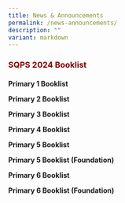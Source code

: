 ```yaml
---
title: News & Announcements
permalink: /news-announcements/
description: ""
variant: markdown
---
```

<h3><strong><span style="color: #800000;">SQPS 2024 Booklist</span></strong></h3>


[](/files/Booklist%202024/SQPS_2024_P1_BOOKLIST.pdf)<h4><strong>Primary 1 Booklist

[](/files/Booklist%202024/SQPS_2024_P2_BOOKLIST.pdf)Primary 2 Booklist

[](/files/Booklist%202024/SQPS_2024_P3_BOOKLIST.pdf)Primary 3 Booklist

[](/files/Booklist%202024/SQPS_2024_P4_BOOKLIST.pdf)Primary 4 Booklist

[](/files/Booklist%202024/SQPS_2024_P5_BOOKLIST.pdf)Primary 5 Booklist

[](/files/Booklist%202024/SQPS_2024_P5FDNBOOKLIST.pdf)Primary 5 Booklist (Foundation)

[](/files/Booklist%202024/SQPS_2024_P6_BOOKLIST.pdf)Primary 6 Booklist

[](/files/Booklist%202024/SQPS_2024_P6FDNBOOKLIST.pdf)Primary 6 Booklist (Foundation)</strong></h4>